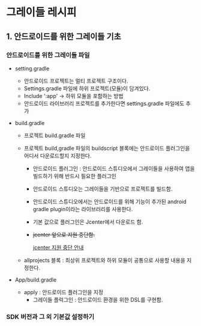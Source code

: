 # 그레이들 레시피

## 1. 안드로이드를 위한 그레이들 기초 

### 안드로이드를 위한 그레이들 파일

* setting.gradle 

  * 안드로이드 프로젝트는 멀티 프로젝트 구조이다.
  * Settings.gradle 파일에 하위 프로젝트(모듈)이 담겨있다. 
  * Include ':app' -> 하위 모듈을 포함하는 방법
  * 안드로이드 라이브러리 프로젝트를 추가한다면 settings.gradle 파일에도 추가

* build.gradle 

  * 프로젝트 build.gradle 파일

  * 프로젝트 build,gradle 파일의 buildscript 블록에는 안드로이드 플러그인을 어디서 다운로드할지 지정한다.

    * 안드로이드 플러그인 : 안드로이드 스튜디오에서 그레이들을 사용하여 앱을 빌드하기 위해 반드시 필요한 플러그인

    * 안드로이드 스튜디오는 그레이들을 기반으로 프로젝트를 빌드함.

    * 안드로이드 스튜디오에서는 안드로이드를 위해 기능이 추가된 android gradle plugin이라는 라이브러리를 사용한다.

    * 기본 값으로 플러그인은 Jcenter에서 다운로드 함.

    * ~~jcenter 앞으로 지원 중단함.~~

      [jcenter 지원 중단 안내](https://developer.android.com/studio/build/jcenter-migration)

  * allprojects 블록 : 최상위 프로젝트와 하위 모듈이 공통으로 사용할 내용을 지정한다. 

* App/build.gradle

  * apply : 안드로이드 플러그인을 지정 
    * 그레이들 플럭그인 : 안드로이드 환경을 위한 DSL를 구현함.

### SDK 버전과 그 외 기본값 설정하기 



